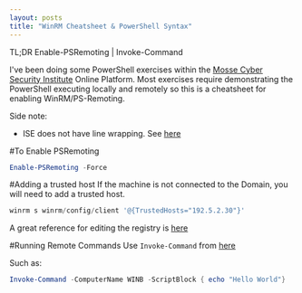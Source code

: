 ```yaml
---
layout: posts
title: "WinRM Cheatsheet & PowerShell Syntax"
---
```


TL;DR Enable-PSRemoting | Invoke-Command

I've been doing some PowerShell exercises within the [Mosse Cyber Security Institute](https://www.mosse-institute.com/) Online Platform. Most exercises require demonstrating the PowerShell executing locally and remotely so this is a cheatsheet for enabling WinRM/PS-Remoting.



Side note:  
* ISE does not have line wrapping. See [here](https://superuser.com/questions/871178/line-wrapping-in-powershell-ise-console)



#To Enable PSRemoting
```powershell
Enable-PSRemoting -Force
```


#Adding a trusted host
If the machine is not connected to the Domain, you will need to add a   trusted host.

```powershell
winrm s winrm/config/client '@{TrustedHosts="192.5.2.30"}'
```

A great reference for editing the registry is [here](https://blog.netwrix.com/2018/09/11/how-to-get-edit-create-and-delete-registry-keys-with-powershell/)


#Running Remote Commands
Use `Invoke-Command` from [here](https://docs.microsoft.com/en-us/powershell/module/microsoft.powershell.core/invoke-command?view=powershell-7)

Such as: 
```powershell
Invoke-Command -ComputerName WINB -ScriptBlock { echo "Hello World"}
```